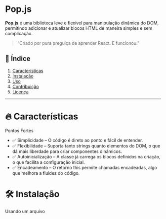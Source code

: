 # Pop.js

**Pop.js** é uma biblioteca leve e flexível para manipulação dinâmica do DOM, permitindo adicionar e atualizar blocos HTML de maneira simples e sem complicação.

> “Criado por pura preguiça de aprender React. E funcionou.”

## 📜 Índice

1. [Características](#-características)
2. [Instalação](#-instalação)
3. [Uso](#-uso)
4. [Contribuição](#-contribuição)
5. [Licença](#-licença)

---
# 🔥 Características
 Pontos Fortes

- ✅ Simplicidade – O código é direto ao ponto e fácil de entender.
- ✅ Flexibilidade – Suporta tanto strings quanto elementos do DOM, o que dá mais liberdade para criar componentes dinâmicos.
- ✅ Autoinicialização – A classe já carrega os blocos definidos na criação, o que facilita a configuração inicial.
- ✅ Encadeamento – O retorno this permite chamadas encadeadas, algo que melhora a fluidez do código.

# 🛠 Instalação

Usando um arquivo <script>:

Inclua o arquivo pop.js no seu projeto.

`<script src="pop.js"></script>`

Ou, se preferir, use um módulo ES6:

`import Pop from './pop.js';`

## 🚀 Uso


```javascript
// Definindo os blocos de conteúdo com funções que geram conteúdo dinâmico.
const pop = new Pop({
    bloco1: () => '<h1>Conteúdo do Bloco 1</h1>',
  bloco2: () => '<p>Conteúdo do Bloco 2</p>',
  $blocoEspecial: () => 'bloco2' // clonar o bloco2
});


// Inicializando e mostrando os blocos no DOM.
pop.init(['bloco1', 'bloco2']);

// Atualizando um bloco específico no DOM.
pop.show(['bloco1']);

// Recuperando o conteúdo de um bloco específico.
const conteudoBloco1 = pop.id('bloco1');
console.log(conteudoBloco1); // 'Conteúdo do Bloco 1'
```
### Métodos

`constructor(blocos = {}, opens = [])`

O construtor da classe recebe dois parâmetros:

**blocos** (opcional): Um objeto que mapeia chaves para funções que retornam o conteúdo do bloco. Exemplo:
```
{
  'bloco1': () => 'Conteúdo do Bloco 1',
  'bloco2': () => 'Conteúdo do Bloco 2'
}
```
**opens** (opcional): Um array de chaves de blocos a serem inicializados no DOM. Se não for fornecido, será nenhum bloco será inicializado. Caso seja passado como 'initPop', todos os blocos serão automaticamente inicializados.


#### Exemplo:

`const pop = new Pop(blocos, ['bloco1']);`

#### 2. init(blocos = [], { text = '', data=null} = {})

Este método inicializa e insere os blocos especificados no DOM. Caso o bloco ainda não tenha sido inserido, ele será criado.

**blocos**: Um array com as chaves dos blocos a serem inicializados.

**text** (opcional): Texto que pode ser usado para o conteúdo do bloco, caso você precise de uma forma rápida de atualizar o texto de um bloco sem precisa de uma variável 

**data** : permite enviar dados para os blocos

#### Exemplo:

`pop.init(['bloco1'], {text = 'meu texto', dado=[1,3]]);``

#### 3. id(bloco)

Este método permite acessar o conteúdo de um bloco específico.

Se bloco for uma chave simples (string), o método retorna o conteúdo gerado pela função associada.

Se bloco for um array[chave, funcao], o método id tenta combinar o conteúdo da chaves com o que a função gerar, retornando o resultado concatenado.


#### Exemplo:

```
const conteudo = pop.id('bloco1');
console.log(conteudo); // 'Conteúdo do Bloco 1
```

4. show(blocos = [])

O método show atualiza o conteúdo dos blocos existentes no DOM. Se um bloco não existir, ele será inicializado.

blocos: Um array com as chaves dos blocos que precisam ser atualizados. Se não for fornecido, todos os blocos definidos inicialmente serão atualizados.


#### Exemplo:

``pop.show(['bloco1']); // Atualiza o bloco1 no DOM``

5. animar

O método animar é capaz de criar animação simples de forma rápida 

bloco: o bloco em que se pretende animar

config: configurações da animação
```
/*
{
  type: "rotate", // Tipo de animação (rotate, scale, fade, slide, bounce)
  duration: 500, // Duração da animação (em ms)
  easing: "ease-in-out", // Função de timing (opcional)
  repeat: true, // Repetir a animação (opcional)
  delay: 0, // Atraso antes de começar a animação (em ms, opcional)
  direction: 40, // Valor específico da animação (pode ser -34, 1.2, etc, dependendo do tipo)
}*/
```

6. mover(bloco, config={})

O método mover é capaz de mover um elemento de forma razoavelmente complexa

bloco: o bloco em que se pretende mover

config: configurações da movimentação

#### exemplo

```
pop.mover('box', {
gravidade: { y: 0, ay: 2, delay: 30, },
vento: { x: 0, ax: 2, delay: 30, maxX:320},

});
```

7. evento(seletor, typeEvento, funcao)

seletor: elemento que receberam o evento

typeEvento: tipo do eventoeve(ex:click)

funcao: função Callback, que será executada quando o evento acionar

#### exemplo

```
pop.evento('#butao','click',() => {console.log('hello Word')})
```

8. remover(bloco)

O método remover, retirar um elemento do DOM

bloco: elementoe que se pretende remover


Detalhamento do Funcionamento

Criação de Elementos no DOM

Quando um bloco é inicializado, o método init cria um div com o id correspondente à chave do bloco. O conteúdo do bloco é inserido como o conteúdo HTML do elemento.

Se o conteúdo do bloco for um elemento HTML, ele será adicionado diretamente.

Caso contrário, o conteúdo será tratado como uma string e inserido diretamente no innerHTML(ou processada em casos especiais ).


### Blocos com Chaves Especiais ($)

Blocos com o símbolo $ não são tratados como HTML. Em vez disso, o conteúdo dessas chaves é um referenciador ou cronador. Ou seja, o bloco referenciado será usado para referenciar o conteúdo de outro bloco, como uma espécie de "atalho" ou função.

Exemplo:

Se tivermos o bloco:

```
card:() => `bom dia`,
$blocoReferenciado: () => 'card'
```
Ao inicializar $blocoReferenciado, o conteúdo será o do bloco associada a ele.

Se a chave começar com $, a classe irá buscar a função associada à chave e usá-la como uma referência para gerar o conteúdo ou cronar um outro bloco.

Caso 1: Bloco especial com função
```
math:() => `<h1>cálculo matemático</h1>`,
$blocoFuncao: () => ['math', ()=> Math.random() > 0.5 ? 'Sim' : 'Não'] // ['card',funcaoAnonima]
```
`// <h1>cálculo matemático</h1>Sim`
Isso fará com que cada vez que o bloco seja acessado, ele execute a função que retorna um valor dinâmico. e depois concatena com o bloco referenciado

Manipulação de Conteúdo Dinâmico

Se o conteúdo de um bloco for alterado, o método show irá atualizar o bloco no DOM com o novo conteúdo. Caso o bloco ainda não tenha sido inserido, ele será inicializado automaticamente.

Exemplo
```
<script src="pop.js"></script>
<script>
  const pop = new Pop({
    header: () => '<h1>Bem-vindo ao Pop.js!</h1>',
    content: () => '<p>Isso é um exemplo de uso.</p>',
  }, ['header']);

  // Atualizar o conteúdo depois de 3 segundos
  setTimeout(() => pop.show(['content']), 3000);
</script>
```
## 🧑‍💻 Contribuição

Se você quiser contribuir com o Pop.js, faça um fork deste repositório, faça suas alterações e envie um pull request. Fique à vontade para sugerir melhorias, novos métodos ou até funcionalidades incríveis que você acha que o Pop.js deveria ter!

## 📄 Licença

Este projeto é licenciado sob a MIT License – veja o arquivo LICENSE para mais detalhes.


---


## 🍿 Por que "Pop"?

O nome "Pop" reflete algo leve, dinâmico e rápido, assim como a biblioteca. É uma forma simples e rápida de gerenciar blocos de conteúdo no seu site.

---

Boa sorte com o Pop! 😎

